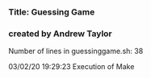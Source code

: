### Title: Guessing Game
### created by Andrew Taylor
Number of lines in guessinggame.sh:
38

03/02/20 19:29:23  Execution of Make
